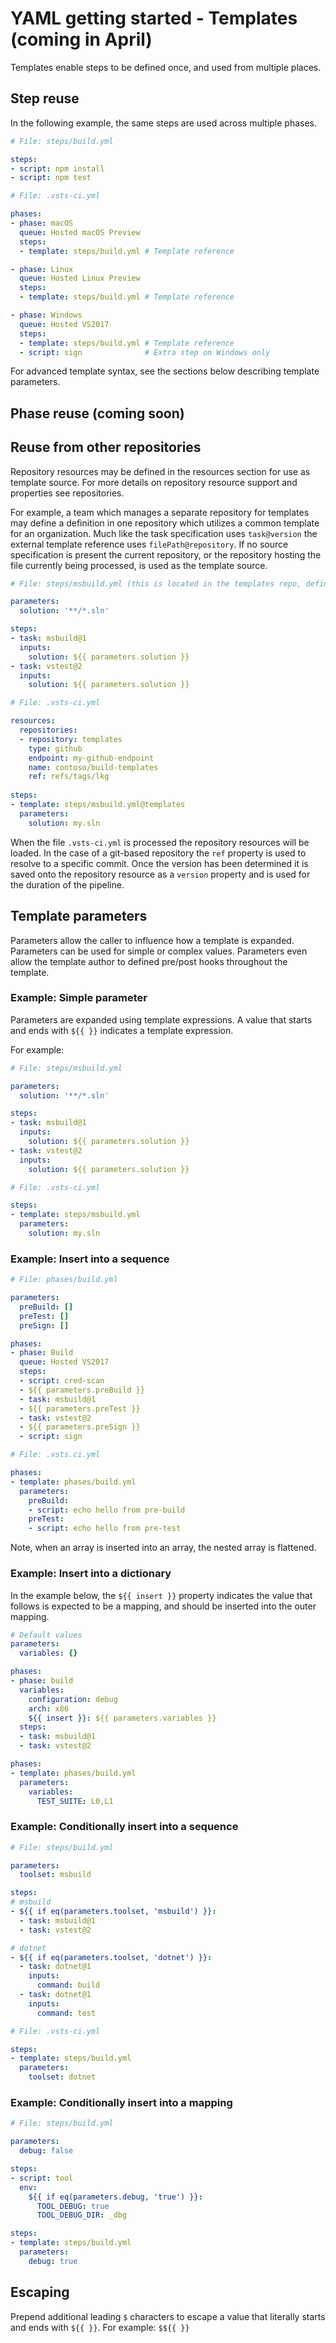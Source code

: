 # YAML getting started - Templates (coming in April)

Templates enable steps to be defined once, and used from multiple places.

## Step reuse

In the following example, the same steps are used across multiple phases.

```yaml
# File: steps/build.yml

steps:
- script: npm install
- script: npm test
```

```yaml
# File: .vsts-ci.yml

phases:
- phase: macOS
  queue: Hosted macOS Preview
  steps:
  - template: steps/build.yml # Template reference

- phase: Linux
  queue: Hosted Linux Preview
  steps:
  - template: steps/build.yml # Template reference

- phase: Windows
  queue: Hosted VS2017
  steps:
  - template: steps/build.yml # Template reference
  - script: sign              # Extra step on Windows only
```

For advanced template syntax, see the sections below describing template parameters.

## Phase reuse (coming soon)

## Reuse from other repositories

Repository resources may be defined in the resources section for use as template source. 
For more details on repository resource support and properties see repositories. 

For example, a team which manages a separate repository for templates may define a definition
in one repository which utilizes a common template for an organization. Much like the task
specification uses `task@version` the external template reference uses `filePath@repository`. If
no source specification is present the current repository, or the repository hosting the file 
currently being processed, is used as the template source.

```yaml
# File: steps/msbuild.yml (this is located in the templates repo, defined below in the entry file)

parameters:
  solution: '**/*.sln'

steps:
- task: msbuild@1
  inputs:
    solution: ${{ parameters.solution }}
- task: vstest@2
  inputs:
    solution: ${{ parameters.solution }}
```

```yaml
# File: .vsts-ci.yml

resources:
  repositories:
  - repository: templates
    type: github
    endpoint: my-github-endpoint
    name: contoso/build-templates
    ref: refs/tags/lkg
    
steps:
- template: steps/msbuild.yml@templates
  parameters:
    solution: my.sln
```

When the file `.vsts-ci.yml` is processed the repository resources will be loaded. In the case of
a git-based repository the `ref` property is used to resolve to a specific commit. Once the version
has been determined it is saved onto the repository resource as a `version` property and is used
for the duration of the pipeline.

## Template parameters

Parameters allow the caller to influence how a template is expanded. Parameters
can be used for simple or complex values. Parameters even allow the template author
to defined pre/post hooks throughout the template.

### Example: Simple parameter

Parameters are expanded using template expressions. A value that starts and ends
with `${{ }}` indicates a template expression.

For example:

```yaml
# File: steps/msbuild.yml

parameters:
  solution: '**/*.sln'

steps:
- task: msbuild@1
  inputs:
    solution: ${{ parameters.solution }}
- task: vstest@2
  inputs:
    solution: ${{ parameters.solution }}
```

```yaml
# File: .vsts-ci.yml

steps:
- template: steps/msbuild.yml
  parameters:
    solution: my.sln
```


### Example: Insert into a sequence

```yaml
# File: phases/build.yml

parameters:
  preBuild: []
  preTest: []
  preSign: []

phases:
- phase: Build
  queue: Hosted VS2017
  steps:
  - script: cred-scan
  - ${{ parameters.preBuild }}
  - task: msbuild@1
  - ${{ parameters.preTest }}
  - task: vstest@2
  - ${{ parameters.preSign }}
  - script: sign
```

```yaml
# File: .vsts.ci.yml

phases:
- template: phases/build.yml
  parameters:
    preBuild:
    - script: echo hello from pre-build
    preTest:
    - script: echo hello from pre-test
```

Note, when an array is inserted into an array, the nested array is flattened.

### Example: Insert into a dictionary

In the example below, the `${{ insert }}` property indicates the value that follows
is expected to be a mapping, and should be inserted into the outer mapping.

```yaml
# Default values
parameters:
  variables: {}

phases:
- phase: build
  variables:
    configuration: debug
    arch: x86
    ${{ insert }}: ${{ parameters.variables }}
  steps:
  - task: msbuild@1
  - task: vstest@2
```

```yaml
phases:
- template: phases/build.yml
  parameters:
    variables:
      TEST_SUITE: L0,L1
```

### Example: Conditionally insert into a sequence

```yaml
# File: steps/build.yml

parameters:
  toolset: msbuild

steps:
# msbuild
- ${{ if eq(parameters.toolset, 'msbuild') }}:
  - task: msbuild@1
  - task: vstest@2

# dotnet
- ${{ if eq(parameters.toolset, 'dotnet') }}:
  - task: dotnet@1
    inputs:
      command: build
  - task: dotnet@1
    inputs:
      command: test
```

```yaml
# File: .vsts-ci.yml

steps:
- template: steps/build.yml
  parameters:
    toolset: dotnet
```

### Example: Conditionally insert into a mapping

```yaml
# File: steps/build.yml

parameters:
  debug: false

steps:
- script: tool
  env:
    ${{ if eq(parameters.debug, 'true') }}:
      TOOL_DEBUG: true
      TOOL_DEBUG_DIR: _dbg
```

```yaml
steps:
- template: steps/build.yml
  parameters:
    debug: true
```

## Escaping

Prepend additional leading `$` characters to escape a value that literally starts and ends with `${{ }}`. For example: `$${{ }}`
